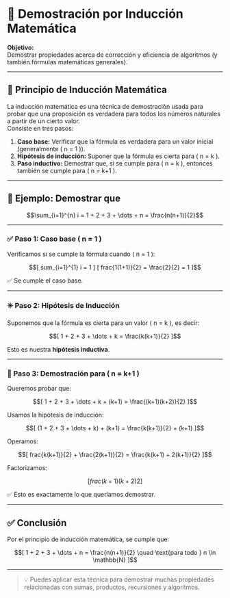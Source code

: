 # 📘 Demostración por Inducción Matemática

**Objetivo:**  
Demostrar propiedades acerca de corrección y eficiencia de algoritmos (y también fórmulas matemáticas generales).

---

## 🔷 Principio de Inducción Matemática

La inducción matemática es una técnica de demostración usada para probar que una proposición es verdadera para todos los números naturales a partir de un cierto valor.  
Consiste en tres pasos:

1. **Caso base:** Verificar que la fórmula es verdadera para un valor inicial (generalmente \( n = 1 \)).  
2. **Hipótesis de inducción:** Suponer que la fórmula es cierta para \( n = k \).  
3. **Paso inductivo:** Demostrar que, si se cumple para \( n = k \), entonces también se cumple para \( n = k+1 \).

---

## 📘 Ejemplo: Demostrar que

```math
\sum_{i=1}^{n} i = 1 + 2 + 3 + \dots + n = \frac{n(n+1)}{2}
```

---

### ✅ Paso 1: Caso base \( n = 1 \)

Verificamos si se cumple la fórmula cuando \( n = 1 \):

```math
[
sum_{i=1}^{1} i = 1
]

[
frac{1(1+1)}{2} = \frac{2}{2} = 1
]
```

✅ Se cumple el caso base.

---

### ✳️ Paso 2: Hipótesis de Inducción

Suponemos que la fórmula es cierta para un valor \( n = k \), es decir:

```math
[
1 + 2 + 3 + \dots + k = \frac{k(k+1)}{2}
]
```

Esto es nuestra **hipótesis inductiva**.

---

### 🔁 Paso 3: Demostración para \( n = k+1 \)

Queremos probar que:

```math
[
1 + 2 + 3 + \dots + k + (k+1) = \frac{(k+1)(k+2)}{2}
]
```
Usamos la hipótesis de inducción:

```math
[
(1 + 2 + 3 + \dots + k) + (k+1) = \frac{k(k+1)}{2} + (k+1)
]
```

Operamos:

```math
[
frac{k(k+1)}{2} + \frac{2(k+1)}{2} = \frac{k(k+1) + 2(k+1)}{2}
]
```

Factorizamos:

```math
[
frac{(k+1)(k + 2)}{2}
]
```

✅ Esto es exactamente lo que queríamos demostrar.

---

## ✅ Conclusión

Por el principio de inducción matemática, se cumple que:

```math
[
1 + 2 + 3 + \dots + n = \frac{n(n+1)}{2} \quad \text{para todo } n \in \mathbb{N}
]
```

---

> 💡 Puedes aplicar esta técnica para demostrar muchas propiedades relacionadas con sumas, productos, recursiones y algoritmos.

